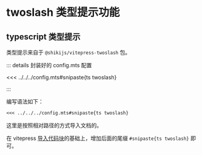 # twoslash 类型提示功能

## typescript 类型提示

类型提示来自于 `@shikijs/vitepress-twoslash` 包。

::: details 封装好的 config.mts 配置

<<< ../../../config.mts#snipaste{ts twoslash}

:::

编写语法如下：

```markdown
<<< ../../../config.mts#snipaste{ts twoslash}
```

这里是按照相对路径的方式导入文档的。

在 vitepress [导入代码块](https://vitepress.dev/zh/guide/markdown#import-code-snippets)的基础上，增加后面的尾缀 `#snipaste{ts twoslash}` 即可。

